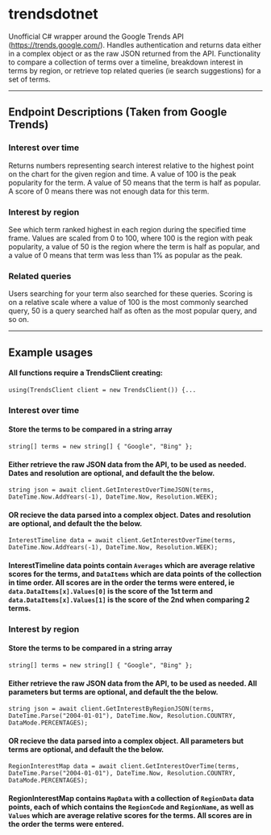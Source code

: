 trendsdotnet
======

Unofficial C# wrapper around the Google Trends API (https://trends.google.com/). Handles authentication and returns data either in a complex object or as the raw JSON returned from the API. 
Functionality to compare a collection of terms over a timeline, breakdown interest in terms by region, or retrieve top related queries (ie search suggestions) for a set of terms.

---

Endpoint Descriptions (Taken from Google Trends)
------

### __Interest over time__

Returns numbers representing search interest relative to the highest point on the chart for the given region and time. A value of 100 is the peak popularity for the term. A value of 50 means that the term is half as popular. A score of 0 means there was not enough data for this term.

### __Interest by region__

See which term ranked highest in each region during the specified time frame. Values are scaled from 0 to 100, where 100 is the region with peak popularity, a value of 50 is the region where the term is half as popular, and a value of 0 means that term was less than 1% as popular as the peak.

### __Related queries__

Users searching for your term also searched for these queries. Scoring is on a relative scale where a value of 100 is the most commonly searched query, 50 is a query searched half as often as the most popular query, and so on.

---

Example usages
------


#### All functions require a TrendsClient creating:
`using(TrendsClient client = new TrendsClient()) {...`


### __Interest over time__

#### Store the terms to be compared in a string array
`string[] terms = new string[] { "Google", "Bing" };`

#### Either retrieve the raw JSON data from the API, to be used as needed. Dates and resolution are optional, and default the the below.
`string json = await client.GetInterestOverTimeJSON(terms, DateTime.Now.AddYears(-1), DateTime.Now, Resolution.WEEK);`

#### OR recieve the data parsed into a complex object. Dates and resolution are optional, and default the the below.
`InterestTimeline data = await client.GetInterestOverTime(terms, DateTime.Now.AddYears(-1), DateTime.Now, Resolution.WEEK);`
#### InterestTimeline data points contain `Averages` which are average relative scores for the terms, and `DataItems` which are data points of the collection in time order. All scores are in the order the terms were entered, ie `data.DataItems[x].Values[0]` is the score of the 1st term and `data.DataItems[x].Values[1]` is the score of the 2nd when comparing 2 terms.


### __Interest by region__

#### Store the terms to be compared in a string array
`string[] terms = new string[] { "Google", "Bing" };`

#### Either retrieve the raw JSON data from the API, to be used as needed. All parameters but terms are optional, and default the the below.
`string json = await client.GetInterestByRegionJSON(terms, DateTime.Parse("2004-01-01"), DateTime.Now, Resolution.COUNTRY, DataMode.PERCENTAGES);`

#### OR recieve the data parsed into a complex object. All parameters but terms are optional, and default the the below.
`RegionInterestMap data = await client.GetInterestOverTime(terms, DateTime.Parse("2004-01-01"), DateTime.Now, Resolution.COUNTRY, DataMode.PERCENTAGES);`
#### RegionInterestMap contains `MapData` with a collection of `RegionData` data points, each of which contains the `RegionCode` and `RegionName`, as well as `Values` which are average relative scores for the terms. All scores are in the order the terms were entered.